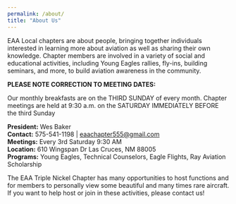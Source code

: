 ```yaml
---
permalink: /about/
title: "About Us"
---
```


EAA Local chapters are about people, bringing together individuals interested in learning more about aviation as well as sharing their own knowledge.
Chapter members are involved in a variety of social and educational activities, including Young Eagles rallies, fly-ins, building seminars, and more, to build aviation awareness in the community.

**PLEASE NOTE CORRECTION TO MEETING DATES:**

Our monthly breakfasts are on the THIRD SUNDAY of every month.
Chapter meetings are held at 9:30 a.m. on the SATURDAY IMMEDIATELY BEFORE the third Sunday

**President:** Wes Baker<br />
**Contact:** 575-541-1198 \| eaachapter555@gmail.com<br />
**Meetings:** Every 3rd Saturday 9:30 AM<br />
**Location:**
610 Wingspan Dr
Las Cruces, NM 88005<br />
**Programs:** Young Eagles, Technical Counselors, Eagle Flights, Ray Aviation Scholarship

The EAA Triple Nickel Chapter has many opportunities to host functions and for members to personally view some beautiful and many times rare aircraft.
If you want to help host or join in these activities, please contact us!